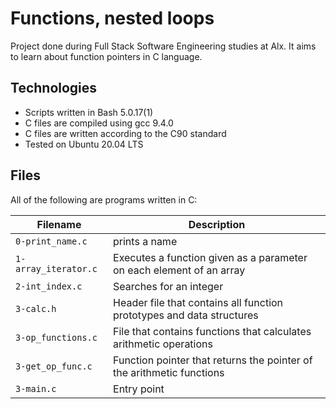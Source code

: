 # Functions, nested loops

Project done during Full Stack Software Engineering studies at Alx. It aims to learn about function pointers in C language.

## Technologies
 
* Scripts written in Bash 5.0.17(1)
* C files are compiled using gcc 9.4.0
* C files are written according to the C90 standard
* Tested on Ubuntu 20.04 LTS

## Files

All of the following are programs written in C:

Filename | Description
--- | ---
`0-print_name.c` | prints a name
`1-array_iterator.c` | Executes a function given as a parameter on each element of an array
`2-int_index.c` | Searches for an integer
`3-calc.h` | 	Header file that contains all function prototypes and data structures
`3-op_functions.c` | File that contains functions that calculates arithmetic operations
`3-get_op_func.c` | Function pointer that returns the pointer of the arithmetic functions
`3-main.c` | Entry point
